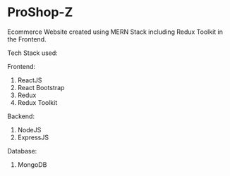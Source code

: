 # ProShop-Z 
Ecommerce Website created using MERN Stack including Redux Toolkit in the Frontend.

Tech Stack used:

Frontend: 
1. ReactJS
2. React Bootstrap
3. Redux
4. Redux Toolkit

Backend:
1. NodeJS
2. ExpressJS

Database:
1. MongoDB
